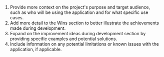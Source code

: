1. Provide more context on the project's purpose and target audience, such as who will be using the application and for what specific use cases.  
2. Add more detail to the Wins section to better illustrate the achievements made during development.  
3. Expand on the improvement ideas during development section by providing specific examples and potential solutions.  
4. Include information on any potential limitations or known issues with the application, if applicable.  